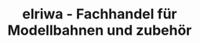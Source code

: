 ---
title: "elriwa - Fachhandel für Modellbahnen und zubehör"
url: /wachau/elriwa-fachhandel-fuer-modellbahnen-und-zubehoer/
shop: Modellbau
---